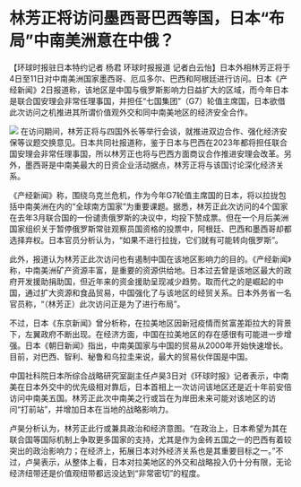 # 林芳正将访问墨西哥巴西等国，日本“布局”中南美洲意在中俄？

【环球时报驻日本特约记者 杨君 环球时报报道
记者白云怡】日本外相林芳正将于4日至11日对中南美洲国家墨西哥、厄瓜多尔、巴西和阿根廷进行访问。日本《产经新闻》2日报道称，该地区是中国与俄罗斯影响力日益扩大的区域，而今年日本是联合国安理会非常任理事国，并担任“七国集团”（G7）轮值主席国，日本欲借此次访问之机推进其所谓价值观外交和同中南美地区的经济安全合作。

![](https://inews.gtimg.com/newsapp_bt/0/15592337891/1000)
在访问期间，林芳正将与四国外长等举行会谈，就推进双边合作、强化经济安保等议题交换意见。日本共同社报道称，鉴于日本与巴西在2023年都将担任联合国安理会非常任理事国，所以林芳正也将与巴西方面商议合作推进安理会改革。另外，墨西哥是中南美最大的日资企业活动据点，林芳正将与该国讨论深化经济关系。

《产经新闻》称，围绕乌克兰危机，作为今年G7轮值主席国的日本，将以拉拢包括中南美洲在内的“全球南方国家”为重要课题。据悉，林芳正此次访问的4个国家在去年3月联合国的一份谴责俄罗斯的决议中，均投下赞成票。但在一个月后美洲国家组织关于暂停俄罗斯常驻观察员国资格的投票中，阿根廷、巴西和墨西哥却都选择弃权。日本官员分析认为，“如果不进行拉拢，它们就有可能转向俄罗斯”。

此外，报道认为林芳正此次访问也有遏制中国在该地区影响力的目的。《产经新闻》称，中南美洲矿产资源丰富，是重要的资源供给地。日本过去曾是该地区最大的政府开发援助捐助国，但近年来的资金援助呈现减少趋势。取而代之的是崛起的中国，通过扩大资源和食品贸易，中国强化了与该地区的经贸关系。日本外务省一名官员称，“（林芳正）此次访问正是为了进行布局”。

不过，日本《东京新闻》曾分析称，在拉美地区因新冠疫情而贫富差距拉大的背景下，左翼政府不断出现。在经济方面，中国在拉美地区的存在感很有可能进一步增强。日本《朝日新闻》指出，中南美国家与中国的贸易从2000年开始快速增长。目前，对巴西、智利、秘鲁和乌拉圭来说，最大的贸易伙伴国是中国。

中国社科院日本所综合战略研究室副主任卢昊3日对《环球时报》记者表示，中南美在日本外交中的优先级相对靠后，日本首相上一次访问该地区还是近十年前安倍访问中南美五国。林芳正此次中南美之行或旨在为岸田未来可能对该地区的访问“打前站”，并增加日本在当地的战略影响力。

卢昊分析认为，林芳正此行或兼具政治和经济意图。“在政治上，日本希望为其在联合国等国际机制上争取更多国家的支持，尤其是作为金砖五国之一的巴西有着较突出的政治影响力；在经济上，拓展日本对外经济关系也是其重要目标之一。”不过，卢昊表示，从整体上看，日本对拉美地区的外交和战略投入仍十分有限，无论经济纽带还是价值观纽带都远没达到“非常密切”的程度。

